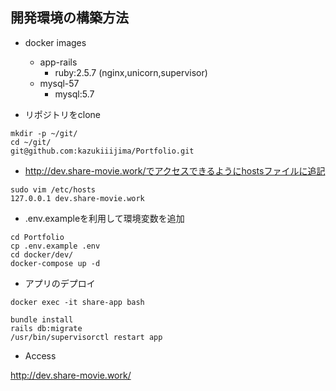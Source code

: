 ## 開発環境の構築方法

- docker images
  - app-rails
    - ruby:2.5.7 (nginx,unicorn,supervisor)
  - mysql-57
    - mysql:5.7

- リポジトリをclone

```
mkdir -p ~/git/
cd ~/git/
git@github.com:kazukiiijima/Portfolio.git
```

- http://dev.share-movie.work/でアクセスできるようにhostsファイルに追記

```
sudo vim /etc/hosts
127.0.0.1 dev.share-movie.work
```

- .env.exampleを利用して環境変数を追加

```
cd Portfolio
cp .env.example .env
cd docker/dev/
docker-compose up -d
```

- アプリのデプロイ

```
docker exec -it share-app bash

bundle install
rails db:migrate
/usr/bin/supervisorctl restart app
```

- Access




http://dev.share-movie.work/



